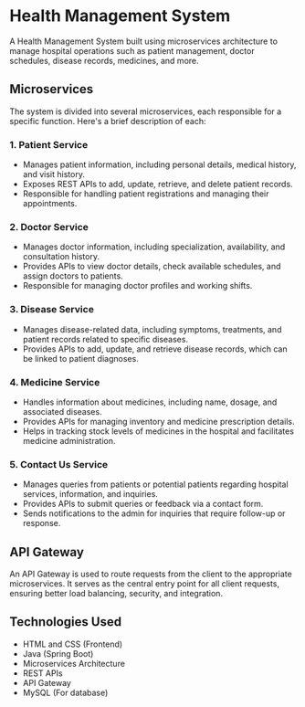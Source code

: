 # Health Management System

A Health Management System built using microservices architecture to manage hospital operations such as patient management, doctor schedules, disease records, medicines, and more.

## Microservices

The system is divided into several microservices, each responsible for a specific function. Here's a brief description of each:

### 1. **Patient Service**
   - Manages patient information, including personal details, medical history, and visit history.
   - Exposes REST APIs to add, update, retrieve, and delete patient records.
   - Responsible for handling patient registrations and managing their appointments.

### 2. **Doctor Service**
   - Manages doctor information, including specialization, availability, and consultation history.
   - Provides APIs to view doctor details, check available schedules, and assign doctors to patients.
   - Responsible for managing doctor profiles and working shifts.

### 3. **Disease Service**
   - Manages disease-related data, including symptoms, treatments, and patient records related to specific diseases.
   - Provides APIs to add, update, and retrieve disease records, which can be linked to patient diagnoses.

### 4. **Medicine Service**
   - Handles information about medicines, including name, dosage, and associated diseases.
   - Provides APIs for managing inventory and medicine prescription details.
   - Helps in tracking stock levels of medicines in the hospital and facilitates medicine administration.

### 5. **Contact Us Service**
   - Manages queries from patients or potential patients regarding hospital services, information, and inquiries.
   - Provides APIs to submit queries or feedback via a contact form.
   - Sends notifications to the admin for inquiries that require follow-up or response.

## API Gateway

An API Gateway is used to route requests from the client to the appropriate microservices. It serves as the central entry point for all client requests, ensuring better load balancing, security, and integration.

## Technologies Used
- HTML and CSS (Frontend)
- Java (Spring Boot)
- Microservices Architecture
- REST APIs
- API Gateway
- MySQL (For database)
